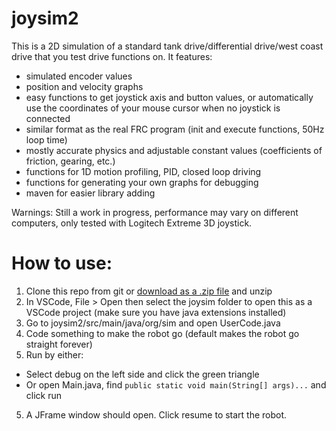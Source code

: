 # joysim2
This is a 2D simulation of a standard tank drive/differential drive/west coast drive that you test drive functions on. It features:
- simulated encoder values
- position and velocity graphs
- easy functions to get joystick axis and button values, or automatically use the coordinates of your mouse cursor when no joystick is connected
- similar format as the real FRC program (init and execute functions, 50Hz loop time)
- mostly accurate physics and adjustable constant values (coefficients of friction, gearing, etc.)
- functions for 1D motion profiling, PID, closed loop driving
- functions for generating your own graphs for debugging
- maven for easier library adding

Warnings:
Still a work in progress, performance may vary on different computers, only tested with Logitech Extreme 3D joystick.

# How to use:
1. Clone this repo from git or [download as a .zip file](https://github.com/qwertpas/joysim2/archive/master.zip) and unzip
2. In VSCode, File > Open then select the joysim folder to open this as a VSCode project (make sure you have java extensions installed)
2. Go to joysim2/src/main/java/org/sim and open UserCode.java
3. Code something to make the robot go (default makes the robot go straight forever)
4. Run by either:
  - Select debug on the left side and click the green triangle
  - Or open Main.java, find ```public static void main(String[] args)...``` and click run
5. A JFrame window should open. Click resume to start the robot.

